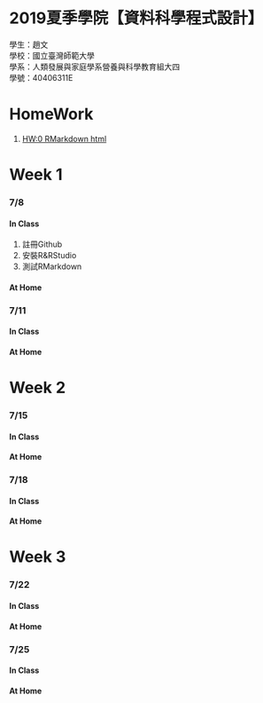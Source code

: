# 2019夏季學院【資料科學程式設計】
 學生：趙文<br>
 學校：國立臺灣師範大學<br>
 學系：人類發展與家庭學系營養與科學教育組大四<br>
 學號：40406311E
 
# HomeWork 
1. [HW:0 RMarkdown html](https://jellyweiwei.github.io/Data-Science/Week%201/test.html)

# Week 1
### 7/8
#### In Class
1. 註冊Github
2. 安裝R&RStudio
3. 測試RMarkdown
#### At Home
### 7/11
#### In Class
#### At Home

# Week 2
### 7/15
#### In Class
#### At Home
### 7/18
#### In Class
#### At Home

# Week 3
### 7/22
#### In Class
#### At Home
### 7/25
#### In Class
#### At Home